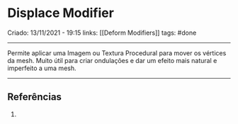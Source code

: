 # Displace Modifier
Criado: 13/11/2021 - 19:15
links: [[Deform Modifiers]]
tags: #done

---

Permite aplicar uma Imagem ou Textura Procedural para mover os vértices da mesh. Muito útil para criar ondulações e dar um efeito mais natural e imperfeito a uma mesh.

---
## Referências
1.